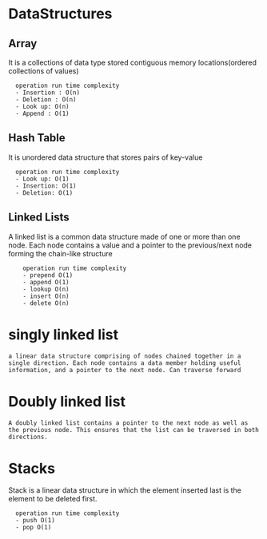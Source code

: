 # DataStructures

## Array
  It is a collections of data type stored contiguous memory locations(ordered collections of values)

      operation run time complexity
      - Insertion : O(n)
      - Deletion : O(n)
      - Look up: O(n)
      - Append : O(1)

## Hash Table
  It is unordered data structure that stores pairs of key-value

      operation run time complexity
      - Look up: O(1)
      - Insertion: O(1)
      - Deletion: O(1)

## Linked Lists
  A linked list is a common data structure made of one or more than one node. Each node contains a value and a pointer to the previous/next node forming the chain-like structure

        operation run time complexity
        - prepend O(1)
        - append O(1)
        - lookup O(n)
        - insert O(n)
        - delete O(n)
        
  # singly linked list
    a linear data structure comprising of nodes chained together in a single direction. Each node contains a data member holding useful information, and a pointer to the next node. Can traverse forward
  # Doubly linked list
    A doubly linked list contains a pointer to the next node as well as the previous node. This ensures that the list can be traversed in both directions.

# Stacks
  Stack is a linear data structure in which the element inserted last is the element to be deleted first.

      operation run time complexity
      - push O(1)
      - pop O(1)


        


    


